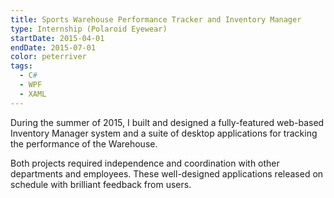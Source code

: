 ```yaml
---
title: Sports Warehouse Performance Tracker and Inventory Manager
type: Internship (Polaroid Eyewear)
startDate: 2015-04-01
endDate: 2015-07-01
color: peterriver
tags:
  - C#
  - WPF
  - XAML
---
```

During the summer of 2015, I built and designed a fully-featured web-based Inventory Manager system and a suite of desktop applications for tracking the performance of the Warehouse.

Both projects required independence and coordination with other departments and employees. These well-designed applications released on schedule with brilliant feedback from users.
